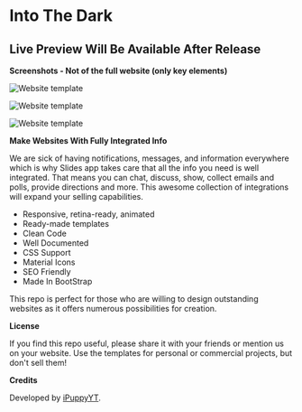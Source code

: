 # Into The Dark


<!---[![](https://i.imgur.com/FtKWFCq.png)](http://afreetestdomain.ml/)-->

## Live Preview Will Be Available After Release

**Screenshots - Not of the full website (only key elements)**

![Website template](https://i.imgur.com/mjxF9on.png)

![Website template](https://i.imgur.com/DREfgh3.png)

![Website template](https://i.imgur.com/DJybArQ.png)

**Make Websites With Fully Integrated Info**


We are sick of having notifications, messages, and information everywhere which is why Slides app takes care that all the info you need is well integrated. That means you can chat, discuss, show, collect emails and polls, provide directions and more. This awesome collection of integrations will expand your selling capabilities.

 -  Responsive, retina-ready, animated
 -  Ready-made templates
 -  Clean Code
 -  Well Documented
 -  CSS Support
 -  Material Icons
 -  SEO Friendly
 -  Made In BootStrap

This repo is perfect for those who are willing to design outstanding websites as it offers numerous possibilities for creation.

**License**

If you find this repo useful, please share it with your friends or mention us on your website. Use the templates for personal or commercial projects, but don't sell them!

**Credits**

Developed by [iPuppyYT](https://ipuppytech.tk/).
